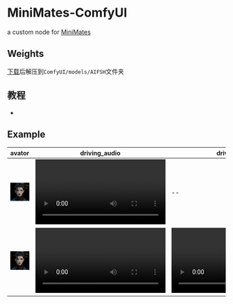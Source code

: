 # MiniMates-ComfyUI
a custom node for [MiniMates](https://github.com/kleinlee/MiniMates)

## Weights
[下载](https://pan.quark.cn/s/e031e0ff0c0b)后解压到`ComfyUI/models/AIFSH`文件夹

## 教程
- 

## Example
|avator|driving_audio|driving_video|output|
|--|--|--|--|
|![](./doc/01.jpg)|<video src="https://github.com/user-attachments/assets/89fde537-abba-4959-9e8f-03230d76014a"/>|--|<video src="https://github.com/user-attachments/assets/222e9f47-f2c1-4d89-821c-5f0c9f722b0e"/>|
|![](./doc/01.jpg)|<video src="https://github.com/user-attachments/assets/89fde537-abba-4959-9e8f-03230d76014a"/>|<video src=""/>|<video src="https://github.com/user-attachments/assets/9e9b6ecb-5497-4dfa-b951-cd4f4a6b73bc"/>|
